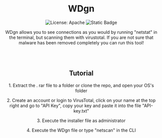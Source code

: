 <h1 align="center">WDgn</h1>
<p align="center">
<img alt="License: Apache" src="https://img.shields.io/badge/License%20-%20Apache%20-%20orange">
<img alt="Static Badge" src="https://img.shields.io/badge/Version%20-%201.0%20-%20black">
</p>
<p align="center">
WDgn allows you to see connections as you would by running "netstat" in the terminal, but scanning them with virustotal.
If you are not sure that malware has been removed completely you can run this tool!
</p>
<br>
<br>
<h2 align="center">Tutorial</h2>
<p align="center">1. Extract the . rar file to a folder or clone the repo, and open your OS's folder</p>
<p align="center">2. Create an account or login to VirusTotal, click on your name at the top right and go to "API Key", copy your key and paste it into the file "API-key.txt"</p>
<p align="center">3. Execute the installer file as administrator</p>
<p align="center">4. Execute the WDgn file or type "netscan" in the CLI</p>
